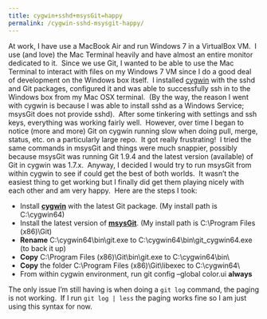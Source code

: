 ```yaml
---
title: cygwin+sshd+msysGit=happy
permalink: /cygwin-sshd-msysgit-happy/
---
```

At work, I have use a MacBook Air and run Windows 7 in a VirtualBox VM.  I use (and love) the Mac Terminal heavily and have almost an entire monitor dedicated to it.  Since we use Git, I wanted to be able to use the Mac Terminal to interact with files on my Windows 7 VM since I do a good deal of development on the Windows box itself.  I installed [cygwin][1] with the sshd and Git packages, configured it and was able to successfully ssh in to the Windows box from my Mac OSX terminal.  (By the way, the reason I went with cygwin is because I was able to install sshd as a Windows Service; msysGit does not provide sshd).  After some tinkering with settings and ssh keys, everything was working fairly well.  However, over time I began to notice (more and more) Git on cygwin running slow when doing pull, merge, status, etc. on a particularly large repo.  It got really frustrating!  I tried the same commands in msysGit and things were much snappier, possibly because msysGit was running Git 1.9.4 and the latest version (available) of Git in cygwin was 1.7.x.  Anyway, I decided I would try to run msysGit from within cygwin to see if could get the best of both worlds.  It wasn&#8217;t the easiest thing to get working but I finally did get them playing nicely with each other and am very happy.  Here are the steps I took:

  * Install **[cygwin][1]** with the latest Git package. (My install path is C:\cygwin64)
  * Install the latest version of **[msysGit][2]**. (My install path is C:\Program Files (x86)\Git)
  * **Rename** C:\cygwin64\bin\git.exe to C:\cygwin64\bin\git_cygwin64.exe (to back it up)
  * **Copy** C:\Program Files (x86)\Git\bin\git.exe to C:\cygwin64\bin\
  * **Copy** the folder C:\Program Files (x86)\Git\libexec to C:\cygwin64\
  * From within cygwin environment, run git config &#8211;global color.ui **always**

The only issue I&#8217;m still having is when doing a `git log` command, the paging is not working.  If I run `git log | less` the paging works fine so I am just using this syntax for now.

 [1]: https://www.cygwin.com/
 [2]: http://msysgit.github.io/
